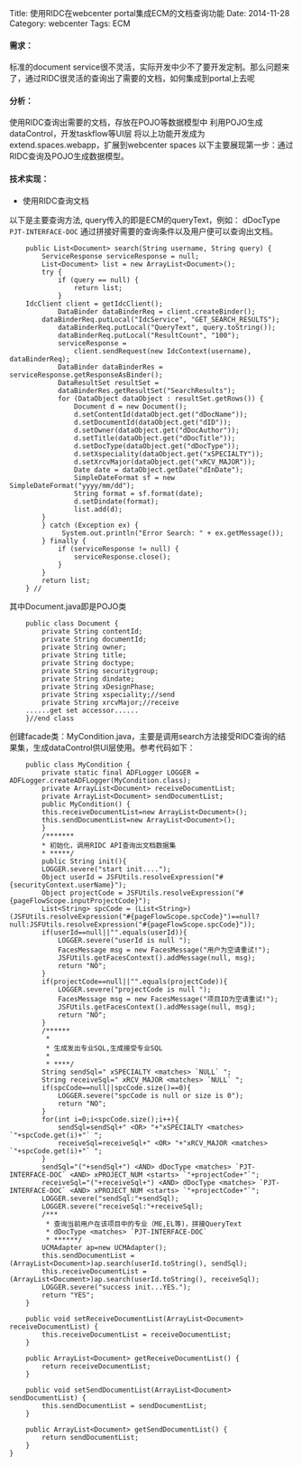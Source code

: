 Title: 使用RIDC在webcenter portal集成ECM的文档查询功能
Date: 2014-11-28
Category: webcenter
Tags: ECM

#### <i class="icon-file"></i>   需求：

标准的document service很不灵活，实际开发中少不了要开发定制。那么问题来了，通过RIDC很灵活的查询出了需要的文档，如何集成到portal上去呢

#### <i class="icon-folder-open"></i> 分析：

使用RIDC查询出需要的文档，存放在POJO等数据模型中
利用POJO生成dataControl，开发taskflow等UI层
将以上功能开发成为extend.spaces.webapp，扩展到webcenter spaces
以下主要展现第一步：通过RIDC查询及POJO生成数据模型。

#### <i class="icon-pencil"></i> 技术实现：

- 使用RIDC查询文档

以下是主要查询方法, query传入的即是ECM的queryText，例如：
		dDocType <matches> `PJT-INTERFACE-DOC`
通过拼接好需要的查询条件以及用户便可以查询出文档。
		
		public List<Document> search(String username, String query) {
	        ServiceResponse serviceResponse = null;
	        List<Document> list = new ArrayList<Document>();
        	try {
	            if (query == null) {
	                return list;
	            }
		IdcClient client = getIdcClient();
            	DataBinder dataBinderReq = client.createBinder();
           	dataBinderReq.putLocal("IdcService", "GET_SEARCH_RESULTS");
            	dataBinderReq.putLocal("QueryText", query.toString());
            	dataBinderReq.putLocal("ResultCount", "100");
            	serviceResponse =
                    client.sendRequest(new IdcContext(username), dataBinderReq);
            	DataBinder dataBinderRes = serviceResponse.getResponseAsBinder();
            	DataResultSet resultSet =
                dataBinderRes.getResultSet("SearchResults");
            	for (DataObject dataObject : resultSet.getRows()) {
               		Document d = new Document();
	                d.setContentId(dataObject.get("dDocName"));
        	        d.setDocumentId(dataObject.get("dID"));
                	d.setOwner(dataObject.get("dDocAuthor"));
	                d.setTitle(dataObject.get("dDocTitle"));
        	        d.setDocType(dataObject.get("dDocType"));
	                d.setXspeciality(dataObject.get("xSPECIALTY"));
        	        d.setXrcvMajor(dataObject.get("xRCV_MAJOR"));
	                Date date = dataObject.getDate("dInDate");
        	        SimpleDateFormat sf = new SimpleDateFormat("yyyy/mm/dd");
	                String format = sf.format(date);
        	        d.setDindate(format);
                	list.add(d);
	        }
	        } catch (Exception ex) {
       		     System.out.println("Error Search: " + ex.getMessage());
	        } finally {
	            if (serviceResponse != null) {
        	        serviceResponse.close();
	            }
	        }
	        return list;
	    } //

其中Document.java即是POJO类
		
		public class Document {
	    	private String contentId;
	    	private String documentId;
	    	private String owner;
	    	private String title;
	    	private String doctype;
	    	private String securitygroup;
	    	private String dindate;
	    	private String xDesignPhase;
	    	private String xspeciality;//send
	    	private String xrcvMajor;//receive
	  	......get set accessor......
		}//end class

创建facade类：MyCondition.java，主要是调用search方法接受RIDC查询的结果集，生成dataControl供UI层使用。参考代码如下：
		
		public class MyCondition {
	    	private static final ADFLogger LOGGER = ADFLogger.createADFLogger(MyCondition.class);
	    	private ArrayList<Document> receiveDocumentList;
	    	private ArrayList<Document> sendDocumentList;
	    	public MyCondition() {
	        this.receiveDocumentList=new ArrayList<Document>();
	        this.sendDocumentList=new ArrayList<Document>();
	    	}
	    	/*******
	     	* 初始化，调用RIDC API查询出文档数据集
	     	* *****/
	    	public String init(){
	        LOGGER.severe("start init....");
	        Object userId = JSFUtils.resolveExpression("#{securityContext.userName}");
	        Object projectCode = JSFUtils.resolveExpression("#{pageFlowScope.inputProjectCode}");
	        List<String> spcCode = (List<String>)(JSFUtils.resolveExpression("#{pageFlowScope.spcCode}")==null?null:JSFUtils.resolveExpression("#{pageFlowScope.spcCode}"));
        	if(userId==null||"".equals(userId)){
	            LOGGER.severe("userId is null ");
        	    FacesMessage msg = new FacesMessage("用户为空请重试!");
	            JSFUtils.getFacesContext().addMessage(null, msg);
        	    return "NO";
	        }
	        if(projectCode==null||"".equals(projectCode)){
        	    LOGGER.severe("projectCode is null ");
	            FacesMessage msg = new FacesMessage("项目ID为空请重试!");
        	    JSFUtils.getFacesContext().addMessage(null, msg);
	            return "NO";
        	}
	        /******
        	 * 
	         * 生成发出专业SQL,生成接受专业SQL
        	 * 
	         * ****/
	        String sendSql=" xSPECIALTY <matches> `NULL` ";
        	String receiveSql=" xRCV_MAJOR <matches> `NULL` ";
	        if(spcCode==null||spcCode.size()==0){
	            LOGGER.severe("spcCode is null or size is 0");	
        	    return "NO";
	        }
        	for(int i=0;i<spcCode.size();i++){
	            sendSql=sendSql+" <OR> "+"xSPECIALTY <matches> `"+spcCode.get(i)+"` ";
        	    receiveSql=receiveSql+" <OR> "+"xRCV_MAJOR <matches> `"+spcCode.get(i)+"` ";
	        }
	        sendSql="("+sendSql+") <AND> dDocType <matches> `PJT-INTERFACE-DOC` <AND> xPROJECT_NUM <starts> `"+projectCode+"`";
	        receiveSql="("+receiveSql+") <AND> dDocType <matches> `PJT-INTERFACE-DOC` <AND> xPROJECT_NUM <starts> `"+projectCode+"`";
	        LOGGER.severe("sendSql:"+sendSql);
        	LOGGER.severe("receiveSql:"+receiveSql);
	        /*** 
        	 * 查询当前用户在该项目中的专业（ME,EL等)，拼接QueryText
	         * dDocType <matches> `PJT-INTERFACE-DOC`
        	 * ******/
	        UCMAdapter ap=new UCMAdapter();
        	this.sendDocumentList = (ArrayList<Document>)ap.search(userId.toString(), sendSql);
	        this.receiveDocumentList = (ArrayList<Document>)ap.search(userId.toString(), receiveSql);
        	LOGGER.severe("success init...YES.");
	        return "YES";
	    }
    
	    public void setReceiveDocumentList(ArrayList<Document> receiveDocumentList) {
        	this.receiveDocumentList = receiveDocumentList;
	    }

	    public ArrayList<Document> getReceiveDocumentList() {
        	return receiveDocumentList;
	    }

	    public void setSendDocumentList(ArrayList<Document> sendDocumentList) {
        	this.sendDocumentList = sendDocumentList;
	    }

	    public ArrayList<Document> getSendDocumentList() {
        	return sendDocumentList;
	    }
	}
